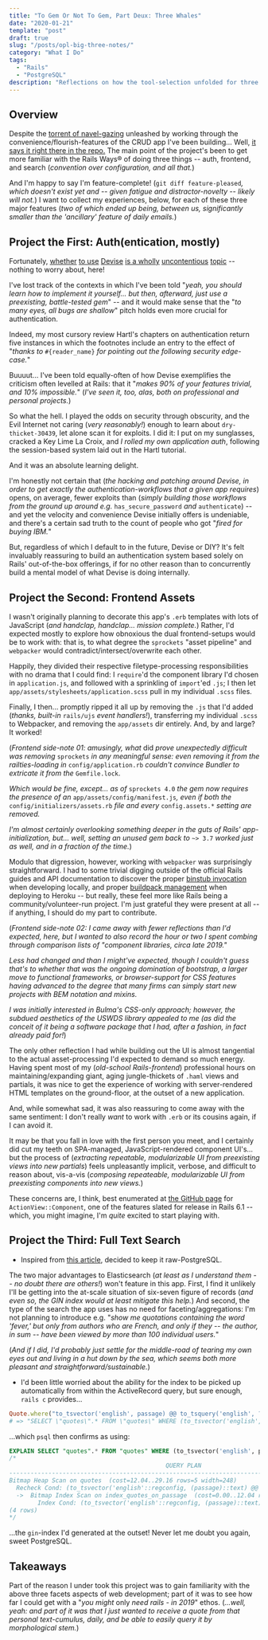 ```yaml
---
title: "To Gem Or Not To Gem, Part Deux: Three Whales"
date: "2020-01-21"
template: "post"
draft: true
slug: "/posts/opl-big-three-notes/"
category: "What I Do"
tags:
  - "Rails"
  - "PostgreSQL"
description: "Reflections on how the tool-selection unfolded for three big chunks of a Rails toy app: the auth, frontend, and search."
---
```


## Overview

Despite the [torrent of navel-gazing](../../posts/opl-resource-notes/) unleashed by working through the convenience/flourish-features of the CRUD app I've been building... Well, [it says it right there in the repo.](https://github.com/ypaulsussman/opl) The main point of the project's been to get more familiar with the Rails Ways® of doing three things -- auth, frontend, and search (_convention over configuration, and all that._)

And I'm happy to say I'm feature-complete! (`git diff feature-pleased`_, which doesn't exist yet and -- given fatigue and distractor-novelty -- likely will not._) I want to collect my experiences, below, for each of these three major features (_two of which ended up being, between us, significantly smaller than the 'ancillary' feature of daily emails._)


## Project the First: Auth(entication, mostly)

Fortunately, [whether](https://stackoverflow.com/questions/27166128/when-to-use-devise-vs-creating-my-own-authentication) [to use](https://stackoverflow.com/questions/57779220/customizing-devise-vs-creating-own-authentication-for-multi-page-registration) [Devise](https://old.reddit.com/r/rails/comments/bw13j4/rails_authentication_from_scratch_vs_devise/) [is a wholly](https://old.reddit.com/r/rails/comments/33wu1z/roll_your_own_authentication_or_devise_michael/) [uncontentious](https://old.reddit.com/r/rails/comments/4jw6ku/do_you_roll_your_own_authentication_or_use_gems/) [topic](https://blog.codeship.com/why-you-shouldnt-roll-your-own-authentication/) -- nothing to worry about, here!

I've lost track of the contexts in which I've been told "_yeah, you should learn how to implement it yourself... but then, afterward, just use a preexisting, battle-tested gem_" -- and it would make sense that the "_to many eyes, all bugs are shallow_" pitch holds even more crucial for authentication. 

Indeed, my most cursory review Hartl's chapters on authentication return five instances in which the footnotes include an entry to the effect of "_thanks to_ `#{reader_name}` _for pointing out the following security edge-case._"

Buuuut... I've been told equally-often of how Devise exemplifies the criticism often levelled at Rails: that it "_makes 90% of your features trivial, and 10% impossible._" (_I've seen it, too, alas, both on professional and personal projects._) 

So what the hell. I played the odds on security through obscurity, and the Evil Internet not caring (_very reasonably!_) enough to learn about `dry-thicket-30439`, let alone scan it for exploits. I did it: I put on my sunglasses, cracked a Key Lime La Croix, and _I rolled my own application auth_, following the session-based system laid out in the Hartl tutorial.

And it was an absolute learning delight.

I'm honestly not certain that (_the hacking and patching around Devise, in order to get exactly the authentication-workflows that a given app requires_) opens, on average, fewer exploits than (_simply building those workflows from the ground up around e.g._ `has_secure_password` _and_ `authenticate`) -- and yet the velocity and convenience Devise initially offers is undeniable, and there's a certain sad truth to the count of people who got "_fired for buying IBM._"

But, regardless of which I default to in the future, Devise or DIY? It's felt invaluably reassuring to build an authentication system based solely on Rails' out-of-the-box offerings, if for no other reason than to concurrently build a mental model of what Devise is doing internally.

## Project the Second: Frontend Assets

I wasn't originally planning to decorate this app's `.erb` templates with lots of JavaScript (_and handclap, handclap... mission complete._) Rather, I'd expected mostly to explore how obnoxious the dual frontend-setups would be to work with: that is, to what degree the `sprockets` "asset pipeline" and `webpacker` would contradict/intersect/overwrite each other.

Happily, they divided their respective filetype-processing responsibilities with no drama that I could find: I `require`'d the component library I'd chosen in `application.js`, and followed with a sprinkling of `import`'ed `.js`; I then let `app/assets/stylesheets/application.scss` pull in my individual `.scss` files. 

Finally, I then... promptly ripped it all up by removing the `.js` that I'd added (_thanks, built-in_ `rails/ujs` _event handlers!_), transferring my individual `.scss` to Webpacker, and removing the `app/assets` dir entirely. And, by and large? It worked!

(_Frontend side-note 01: amusingly, what_ did _prove unexpectedly difficult was removing_ `sprockets` _in any meaningful sense: even removing it from the railties-loading in_ `config/application.rb` _couldn't convince Bundler to extricate it from the_ `Gemfile.lock`. 

_Which would be fine, except... as of_ `sprockets 4.0` _the gem now requires the presence of an_ `app/assets/config/manifest.js`_, even if both the_ `config/initializers/assets.rb` _file and every_ `config.assets.*` _setting are removed._ 

_I'm almost certainly overlooking something deeper in the guts of Rails' app-initialization, but... well, setting an unused gem back to_ `~> 3.7` _worked just as well, and in a fraction of the time._)

Modulo that digression, however, working with `webpacker` was surprisingly straightforward. I had to some trivial digging outside of the official Rails guides and API documentation to discover the proper [binstub invocation](https://github.com/rails/webpacker/blob/master/docs/webpack-dev-server.md) when developing locally, and  proper [buildpack management](https://github.com/rails/webpacker/blob/master/docs/deployment.md#heroku) when deploying to Heroku -- but really, these feel more like Rails being a community/volunteer-run project. I'm just grateful they were present at all -- if anything, I should do my part to contribute.

(_Frontend side-note 02: I came away with fewer reflections than I'd expected, here, but I wanted to also record the hour or two I spent combing through comparison lists of "component libraries, circa late 2019."_ 

_Less had changed and than I might've expected, though I couldn't guess that's to whether that was the ongoing domination of bootstrap, a larger move to functional frameworks, or browser-support for CSS features having advanced to the degree that many firms can simply start new projects with BEM notation and mixins._

_I was initially interested in Bulma's CSS-only approach; however, the subdued aesthetics of the USWDS library appealed to me (as did the conceit of it being a software package that I had, after a fashion, in fact already paid for!_)

The only other reflection I had while building out the UI is almost tangential to the actual asset-processing I'd expected to demand so much energy. Having spent most of my (_old-school Rails-frontend_) professional hours on maintaining/expanding giant, aging jungle-thickets of `.haml` views and partials, it was nice to get the experience of working with server-rendered HTML templates on the ground-floor, at the outset of a new application. 

And, while somewhat sad, it was also reassuring to come away with the same sentiment: I don't really _want_ to work with `.erb` or its cousins again, if I can avoid it. 

It may be that you fall in love with the first person you meet, and I certainly did cut my teeth on SPA-managed, JavaScript-rendered component UI's... but the process of (_extracting repeatable, modularizable UI from preexisting views into new partials_) feels unpleasantly implicit, verbose, and difficult to reason about, vis-a-vis (_composing repeateable, modularizable UI from preexisting components into new views._) 

These concerns are, I think, best enumerated at [the GitHub page](https://github.com/github/actionview-component) for `ActionView::Component`, one of the features slated for release in Rails 6.1 -- which, you might imagine, I'm _quite_ excited to start playing with.

## Project the Third: Full Text Search

- Inspired from [this article](https://dev.to/heroku/postgres-is-underrated-it-handles-more-than-you-think-4ff3), decided to keep it raw-PostgreSQL. 

The two major advantages to Elasticsearch (_at least as I understand them -- no doubt there are others!_) won't feature in this app. First, I find it unlikely I'll be getting into the at-scale situation of six-seven figure of records (_and even so, the GIN index would at least mitigate this help._) And second, the type of the search the app uses has no need for faceting/aggregations: I'm not planning to introduce e.g. "_show me quotations containing the word 'fever,' but only from authors who are French, and only if they -- the author, in sum -- have been viewed by more than 100 individual users._" 

(_And if I did, I'd probably just settle for the middle-road of tearing my own eyes out and living in a hut down by the sea, which seems both more pleasant and straightforward/sustainable._)
- I'd been little worried about the ability for the index to be picked up automatically from within the ActiveRecord query, but sure enough, `rails c` provides...
```ruby
Quote.where("to_tsvector('english', passage) @@ to_tsquery('english', ?)", 'foobar').to_sql
# => "SELECT \"quotes\".* FROM \"quotes\" WHERE (to_tsvector('english', passage) @@ to_tsquery('english', 'foobar'))"
```
...which `psql` then confirms as using:
```sql
EXPLAIN SELECT "quotes".* FROM "quotes" WHERE (to_tsvector('english', passage) @@ to_tsquery('english', 'foobar'))
/*
                                            QUERY PLAN                                            
--------------------------------------------------------------------------------------------------
Bitmap Heap Scan on quotes  (cost=12.04..29.16 rows=5 width=248)
  Recheck Cond: (to_tsvector('english'::regconfig, (passage)::text) @@ '''foobar'''::tsquery)
  ->  Bitmap Index Scan on index_quotes_on_passage  (cost=0.00..12.04 rows=5 width=0)
        Index Cond: (to_tsvector('english'::regconfig, (passage)::text) @@ '''foobar'''::tsquery)
(4 rows)
*/
```
...the `gin`-index I'd generated at the outset! Never let me doubt you again, sweet PostgreSQL.


## Takeaways

Part of the reason I under took this project was to gain familiarity with the above three facets aspects of web development; part of it was to see how far I could get with a "_you might_ only _need rails - in 2019_" ethos. (_...well, yeah: and part of it was that I just wanted to receive a quote from that personal text-cumulus, daily, and be able to easily query it by morphological stem._)
